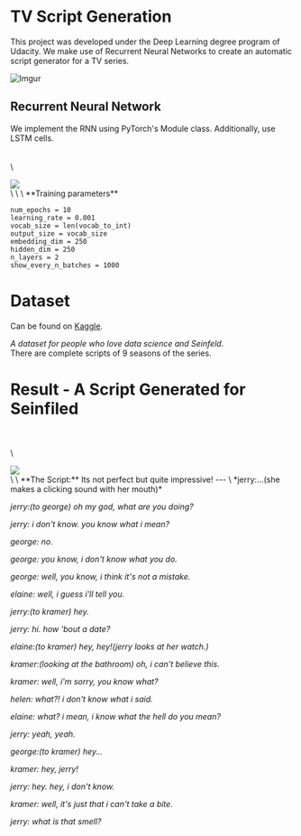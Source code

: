 # TV Script Generation

This project was developed under the Deep Learning degree program of Udacity. We make use of Recurrent Neural Networks to create an automatic script generator for a TV series. 

![Imgur](https://i.imgur.com/oFn36NB.png)

       
## Recurrent Neural Network 
We implement the RNN using PyTorch's Module class. Additionally, use LSTM cells. 
\
\
\
\
<div style="width:50%">
<img src="https://i.imgur.com/fzasvdH.png">
</div>
\
\
\
**Training parameters**

```
num_epochs = 10 
learning_rate = 0.001
vocab_size = len(vocab_to_int) 
output_size = vocab_size
embedding_dim = 250
hidden_dim = 250
n_layers = 2
show_every_n_batches = 1000
```


# Dataset

Can be found on [Kaggle](https://en.wikipedia.org/wiki/Seinfeld).

*A dataset for people who love data science and Seinfeld.*\
There are complete scripts of 9 seasons of the series.

# Result - A Script Generated for Seinfiled
\
\
\

<div style="width:50%">
<img src="https://i.imgur.com/YwM33ee.png">
</div>
\
\
**The Script:** Its not perfect but quite impressive!
---
\
*jerry:...(she makes a clicking sound with her mouth)*

*jerry:(to george) oh my god, what are you doing?*

*jerry: i don't know. you know what i mean?*

*george: no.*

*george: you know, i don't know what you do.*

*george: well, you know, i think it's not a mistake.*

*elaine: well, i guess i'll tell you.*

*jerry:(to kramer) hey.*

*jerry: hi. how 'bout a date?*

*elaine:(to kramer) hey, hey!(jerry looks at her watch.)*

*kramer:(looking at the bathroom) oh, i can't believe this.*

*kramer: well, i'm sorry, you know what?*

*helen: what?! i don't know what i said.*

*elaine: what? i mean, i know what the hell do you mean?*

*jerry: yeah, yeah.*

*george:(to kramer) hey...*

*kramer: hey, jerry!*

*jerry: hey. hey, i don't know.*

*kramer: well, it's just that i can't take a bite.*

*jerry: what is that smell?*